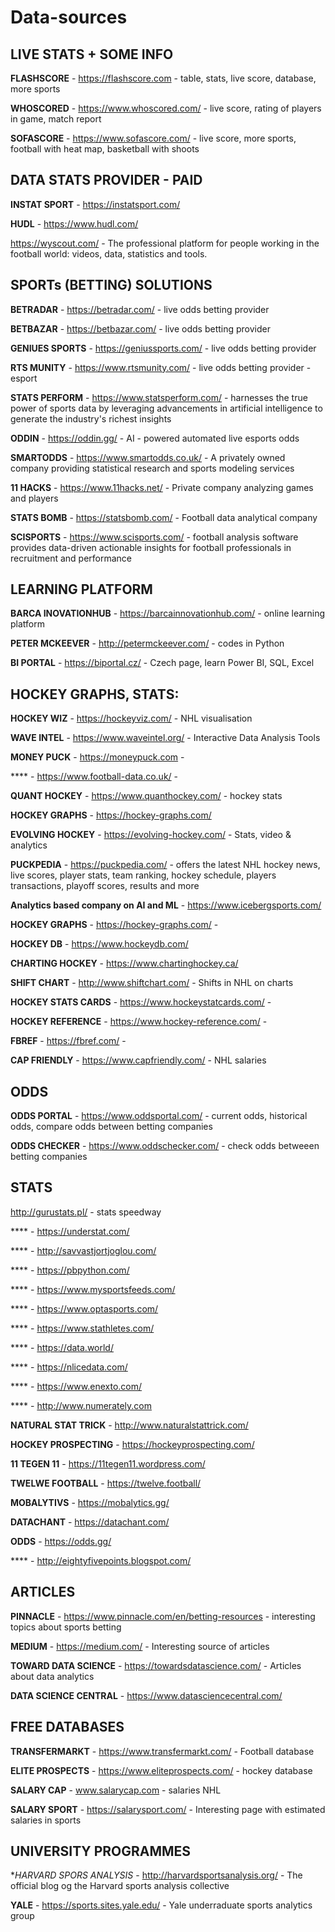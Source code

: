 # Data-sources


## LIVE STATS + SOME INFO

**FLASHSCORE** - https://flashscore.com - table, stats, live score, database, more sports

**WHOSCORED** - https://www.whoscored.com/ - live score, rating of players in game, match report

**SOFASCORE** - https://www.sofascore.com/ - live score, more sports, football with heat map, basketball with shoots


## DATA STATS PROVIDER - PAID

**INSTAT SPORT** - https://instatsport.com/

**HUDL** - https://www.hudl.com/

https://wyscout.com/ - The professional platform for people working in the football world: videos, data, statistics and tools.


## SPORTs (BETTING) SOLUTIONS

**BETRADAR** - https://betradar.com/ - live odds betting provider 

**BETBAZAR** - https://betbazar.com/ - live odds betting provider 

**GENIUES SPORTS** - https://geniussports.com/ - live odds betting provider 

**RTS MUNITY** - https://www.rtsmunity.com/ - live odds betting provider - esport

**STATS PERFORM** - https://www.statsperform.com/ - harnesses the true power of sports data by leveraging advancements in artificial intelligence to generate the industry's richest insights

**ODDIN** - https://oddin.gg/ - AI - powered automated live esports odds

**SMARTODDS** - https://www.smartodds.co.uk/ - A privately owned company providing statistical research and sports modeling services

**11 HACKS** - https://www.11hacks.net/ - Private company analyzing games and players

**STATS BOMB** - https://statsbomb.com/ - Football data analytical company

**SCISPORTS** - https://www.scisports.com/ - football analysis software provides data-driven actionable insights for football professionals in recruitment and performance


## LEARNING PLATFORM

**BARCA INOVATIONHUB** - https://barcainnovationhub.com/ - online learning platform

**PETER MCKEEVER** - http://petermckeever.com/ - codes in Python

**BI PORTAL** - https://biportal.cz/ - Czech page, learn Power BI, SQL, Excel










## HOCKEY GRAPHS, STATS:

**HOCKEY WIZ** - https://hockeyviz.com/ - NHL visualisation

**WAVE INTEL** - https://www.waveintel.org/ - Interactive Data Analysis Tools

**MONEY PUCK** - https://moneypuck.com - 

**** - https://www.football-data.co.uk/ -

**QUANT HOCKEY** - https://www.quanthockey.com/ - hockey stats

**HOCKEY GRAPHS** - https://hockey-graphs.com/

**EVOLVING HOCKEY** - https://evolving-hockey.com/ - Stats, video & analytics

**PUCKPEDIA** - https://puckpedia.com/ - offers the latest NHL hockey news, live scores, player stats, team ranking, hockey schedule, players transactions, playoff scores, results and more

**Analytics based company on AI and ML** - https://www.icebergsports.com/

**HOCKEY GRAPHS** - https://hockey-graphs.com/ - 

**HOCKEY DB** - https://www.hockeydb.com/

**CHARTING HOCKEY** - https://www.chartinghockey.ca/

**SHIFT CHART** - http://www.shiftchart.com/ - Shifts in NHL on charts

**HOCKEY STATS CARDS** - https://www.hockeystatcards.com/ - 

**HOCKEY REFERENCE** - https://www.hockey-reference.com/ - 

**FBREF** - https://fbref.com/ - 

**CAP FRIENDLY** - https://www.capfriendly.com/ - NHL salaries






## ODDS

**ODDS PORTAL** - https://www.oddsportal.com/ - current odds, historical odds, compare odds between betting companies

**ODDS CHECKER** - https://www.oddschecker.com/ - check odds betweeen betting companies


## STATS

http://gurustats.pl/ - stats speedway











**** - https://understat.com/

**** - http://savvastjortjoglou.com/



**** - https://pbpython.com/

**** - https://www.mysportsfeeds.com/









**** - https://www.optasports.com/

**** - https://www.stathletes.com/

**** - https://data.world/

**** - https://nlicedata.com/

**** - https://www.enexto.com/

**** - http://www.numerately.com


**NATURAL STAT TRICK** - http://www.naturalstattrick.com/

**HOCKEY PROSPECTING** - https://hockeyprospecting.com/

**11 TEGEN 11** - https://11tegen11.wordpress.com/

**TWELWE FOOTBALL** - https://twelve.football/

**MOBALYTIVS** - https://mobalytics.gg/

**DATACHANT** - https://datachant.com/

**ODDS** - https://odds.gg/

**** - http://eightyfivepoints.blogspot.com/














## ARTICLES

**PINNACLE** - https://www.pinnacle.com/en/betting-resources - interesting topics about sports betting

**MEDIUM** - https://medium.com/ - Interesting source of articles

**TOWARD DATA SCIENCE** - https://towardsdatascience.com/ - Articles about data analytics

**DATA SCIENCE CENTRAL** - https://www.datasciencecentral.com/


## FREE DATABASES

**TRANSFERMARKT** - https://www.transfermarkt.com/ - Football database

**ELITE PROSPECTS** - https://www.eliteprospects.com/ - hockey database

**SALARY CAP** - www.salarycap.com - salaries NHL

**SALARY SPORT** - https://salarysport.com/ - Interesting page with estimated salaries in sports

## UNIVERSITY PROGRAMMES

**HARVARD SPORS ANALYSIS* - http://harvardsportsanalysis.org/ - The official blog og the Harvard sports analysis collective

**YALE** - https://sports.sites.yale.edu/ - Yale underraduate sports analytics group


